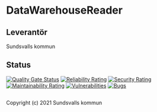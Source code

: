 # DataWarehouseReader

## Leverantör

Sundsvalls kommun

## Status

[![Quality Gate Status](https://sonarcloud.io/api/project_badges/measure?project=Sundsvallskommun_api-service-datawarehousereader&metric=alert_status)](https://sonarcloud.io/summary/new_code?id=Sundsvallskommun_api-service-datawarehousereader)
[![Reliability Rating](https://sonarcloud.io/api/project_badges/measure?project=Sundsvallskommun_api-service-datawarehousereader&metric=reliability_rating)](https://sonarcloud.io/summary/new_code?id=Sundsvallskommun_api-service-datawarehousereader)
[![Security Rating](https://sonarcloud.io/api/project_badges/measure?project=Sundsvallskommun_api-service-datawarehousereader&metric=security_rating)](https://sonarcloud.io/summary/new_code?id=Sundsvallskommun_api-service-datawarehousereader)
[![Maintainability Rating](https://sonarcloud.io/api/project_badges/measure?project=Sundsvallskommun_api-service-datawarehousereader&metric=sqale_rating)](https://sonarcloud.io/summary/new_code?id=Sundsvallskommun_api-service-datawarehousereader)
[![Vulnerabilities](https://sonarcloud.io/api/project_badges/measure?project=Sundsvallskommun_api-service-datawarehousereader&metric=vulnerabilities)](https://sonarcloud.io/summary/new_code?id=Sundsvallskommun_api-service-datawarehousereader)
[![Bugs](https://sonarcloud.io/api/project_badges/measure?project=Sundsvallskommun_api-service-datawarehousereader&metric=bugs)](https://sonarcloud.io/summary/new_code?id=Sundsvallskommun_api-service-datawarehousereader)


## 
Copyright (c) 2021 Sundsvalls kommun

